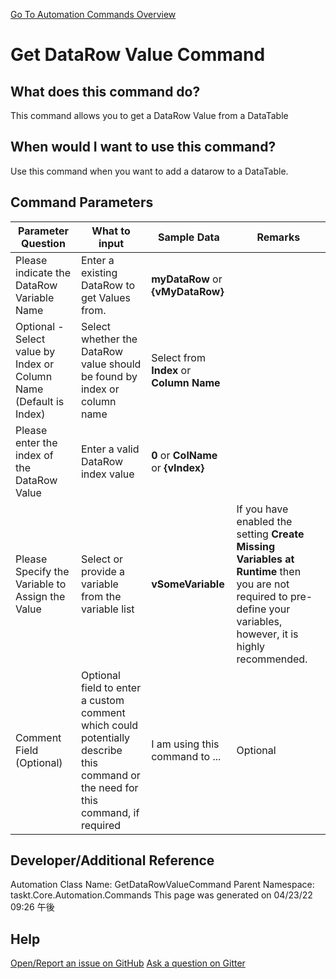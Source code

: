<!--TITLE: Get DataRow Value Command -->
<!-- SUBTITLE: a command in the DataTable Commands group. -->
[Go To Automation Commands Overview](/automation-commands.md)


# Get DataRow Value Command


## What does this command do?
This command allows you to get a DataRow Value from a DataTable


## When would I want to use this command?
Use this command when you want to add a datarow to a DataTable.


## Command Parameters
| Parameter Question   	| What to input  	|  Sample Data 	| Remarks  	|
| ---                    | ---               | ---           | ---       |
|Please indicate the DataRow Variable Name|Enter a existing DataRow to get Values from.|**myDataRow** or **{vMyDataRow}**||
|Optional - Select value by Index or Column Name (Default is Index)|Select whether the DataRow value should be found by index or column name|Select from **Index** or **Column Name**||
|Please enter the index of the DataRow Value|Enter a valid DataRow index value|**0** or **ColName** or **{vIndex}**||
|Please Specify the Variable to Assign the Value|Select or provide a variable from the variable list|**vSomeVariable**|If you have enabled the setting **Create Missing Variables at Runtime** then you are not required to pre-define your variables, however, it is highly recommended.|
|Comment Field (Optional)|Optional field to enter a custom comment which could potentially describe this command or the need for this command, if required|I am using this command to ...|Optional|












## Developer/Additional Reference
Automation Class Name: GetDataRowValueCommand
Parent Namespace: taskt.Core.Automation.Commands
This page was generated on 04/23/22 09:26 午後


## Help
[Open/Report an issue on GitHub](https://github.com/saucepleez/taskt/issues/new)
[Ask a question on Gitter](https://gitter.im/taskt-rpa/Lobby)
